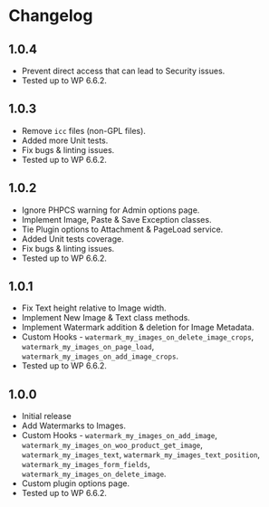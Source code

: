 # Changelog

## 1.0.4
* Prevent direct access that can lead to Security issues.
* Tested up to WP 6.6.2.

## 1.0.3
* Remove `icc` files (non-GPL files).
* Added more Unit tests.
* Fix bugs & linting issues.
* Tested up to WP 6.6.2.

## 1.0.2
* Ignore PHPCS warning for Admin options page.
* Implement Image, Paste & Save Exception classes.
* Tie Plugin options to Attachment & PageLoad service.
* Added Unit tests coverage.
* Fix bugs & linting issues.
* Tested up to WP 6.6.2.

## 1.0.1
* Fix Text height relative to Image width.
* Implement New Image & Text class methods.
* Implement Watermark addition & deletion for Image Metadata.
* Custom Hooks - `watermark_my_images_on_delete_image_crops`, `watermark_my_images_on_page_load`, `watermark_my_images_on_add_image_crops`.
* Tested up to WP 6.6.2.

## 1.0.0
* Initial release
* Add Watermarks to Images.
* Custom Hooks - `watermark_my_images_on_add_image`, `watermark_my_images_on_woo_product_get_image`, `watermark_my_images_text`, `watermark_my_images_text_position`, `watermark_my_images_form_fields`, `watermark_my_images_on_delete_image`.
* Custom plugin options page.
* Tested up to WP 6.6.2.
